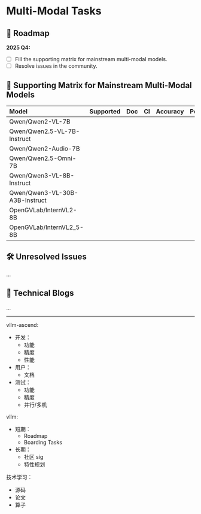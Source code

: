 # Multi-Modal Tasks

## 📌 Roadmap

**2025 Q4:**

- [ ] Fill the supporting matrix for mainstream multi-modal models.
- [ ] Resolve issues in the community.

## 🚀 Supporting Matrix for Mainstream Multi-Modal Models

| Model | Supported | Doc | CI | Accuracy | Performance | Issues |
|:------|:----------|:----|:---|:---------|:------------|:-------|
| Qwen/Qwen2-VL-7B | | | | | | |
| Qwen/Qwen2.5-VL-7B-Instruct | | | | | | |
| Qwen/Qwen2-Audio-7B | | | | | | |
| Qwen/Qwen2.5-Omni-7B | | | | | | |
| Qwen/Qwen3-VL-8B-Instruct | | | | | | |
| Qwen/Qwen3-VL-30B-A3B-Instruct | | | | | | |
| OpenGVLab/InternVL2-8B | | | | | | |
| OpenGVLab/InternVL2_5-8B | | | | | | |

## 🛠️ Unresolved Issues

...

## 📖 Technical Blogs

...

---

vllm-ascend:

- 开发：
  - 功能
  - 精度
  - 性能
- 用户：
  - 文档
- 测试：
  - 功能
  - 精度
  - 并行/多机

vllm:

- 短期：
  - Roadmap
  - Boarding Tasks
- 长期：
  - 社区 sig
  - 特性规划

技术学习：

- 源码
- 论文
- 算子
